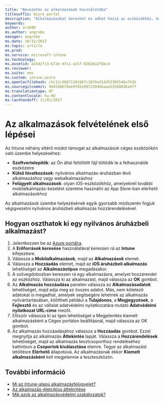 ```yaml
---
title: "Bevezetés az alkalmazások használatába"
titlesuffix: Azure portal
description: "Alkalmazásokat kereshet és adhat hozzá az eszközökhöz, hogy az alkalmazottak elvégezhessék a munkát."
keywords: 
author: arob98
ms.author: angrobe
manager: angrobe
ms.date: 10/31/2017
ms.topic: article
ms.prod: 
ms.service: microsoft-intune
ms.technology: 
ms.assetid: a1542fc3-672e-47c1-a21f-82826a2f8ac4
ms.reviewer: 
ms.suite: ems
ms.custom: intune-azure
ms.openlocfilehash: c5c12c988f1181887c10f6ed14353365546e743b
ms.sourcegitcommit: 94d3d86f8ae9f82a9872384bbaae53580036a4ff
ms.translationtype: HT
ms.contentlocale: hu-HU
ms.lasthandoff: 11/01/2017
---
```

# <a name="get-started-with-adding-apps"></a>Az alkalmazások felvételének első lépései

Az Intune néhány eltérő módot támogat az alkalmazások céges eszközökön való üzembe helyezéséhez:

* **Szoftvertelepítők**: az Ön által feltöltött fájl töltődik le a felhasználók eszközeire
* __Külső hivatkozások__: nyilvános alkalmazás-áruházban lévő alkalmazáshoz vagy webalkalmazáshoz
* **Felügyelt alkalmazások**: olyan iOS-eszközökhöz, amelyeknél további mobilalkalmazás-kezelést szeretne használni az App Store-ban elérhető alkalmazásokhoz

Az alkalmazások üzembe helyezésének egyik gyorsabb módszerén fogjuk végigvezetni nyilvános áruházbeli alkalmazás hozzárendelésével.

## <a name="how-do-i-assign-a-public-store-app"></a>Hogyan oszthatok ki egy nyilvános áruházbeli alkalmazást?

1. Jelentkezzen be az [Azure portálra](https://portal.azure.com).
2. A **Erőforrások keresése** használatával keressen rá az **Intune** kifejezésre.
3. Válassza a **Mobilalkalmazások**, majd az **Alkalmazások** elemet.
4. Válassza a **Hozzáadás** elemet, majd az **iOS áruházbeli alkalmazás** lehetőséget az **Alkalmazástípus** megadásakor.
5. A szövegdobozban keressen rá egy alkalmazásra, amelyet hozzárendel az eszközhöz. Válassza ki az alkalmazást, majd válassza az **OK** gombot.
6. Az **Alkalmazás hozzáadása** panelen válassza az **Alkalmazásadatok** lehetőséget, majd adja meg az összes adatot. Más, nem kötelező adatokat is megadhat, amelyek segítségére lehetnek az alkalmazás nyilvántartásában, kitöltheti például a **Tulajdonos**, a **Megjegyzések**, a **Fejlesztő** és az vállalat adatvédelmi nyilatkozatára mutató **Adatvédelmi nyilatkozat URL-címe** mezőt.
7. Először válassza ki az Igen lehetőséget a Megjelenítés kiemelt alkalmazásként a Céges portálon beállításnál, majd válassza az OK gombot.
8. Az alkalmazás hozzáadásához válassza a **Hozzáadás** gombot. Ezzel megnyitja az alkalmazás **Áttekintés** lapját. Válassza a **Hozzárendelések** lehetőséget, majd az alkalmazás tesztcsoporthoz rendeléséhez kattintson a **Csoportok kiválasztása** elemre. Tegye az alkalmazást letöltésre **Elérhető** állapotúvá. Az alkalmazásnak ekkor **Kiemelt alkalmazásként** kell megjelennie a teszteszközön.

## <a name="learn-more"></a>További információ

* [Mi az Intune-alapú alkalmazásfelügyelet?](app-management.md)
* [Az alkalmazás-életciklus áttekintése](app-lifecycle.md)
* [Mik azok az alkalmazásvédelmi szabályzatok?](app-protection-policy.md)
